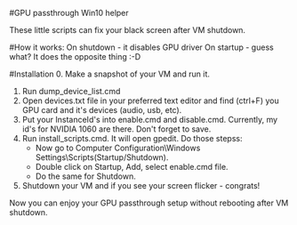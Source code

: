 #GPU passthrough Win10 helper

These little scripts can fix your black screen after VM shutdown.

#How it works:
On shutdown - it disables GPU driver
On startup - guess what? It does the opposite thing :-D

#Installation
0. Make a snapshot of your VM and run it.
1. Run dump_device_list.cmd 
2. Open devices.txt file in your preferred text editor and find (ctrl+F) you GPU card and it's devices (audio, usb, etc).
3. Put your InstanceId's into enable.cmd and disable.cmd. Currently, my id's for NVIDIA 1060 are there. Don't forget to save.
4. Run install_scripts.cmd. It will open gpedit. 
   Do those stepss:
   - Now go to Computer Configuration\Windows Settings\Scripts(Startup/Shutdown).
   - Double click on Startup, Add, select enable.cmd file.
   - Do the same for Shutdown.
5. Shutdown your VM and if you see your screen flicker - congrats! 

Now you can enjoy your GPU passthrough setup without rebooting after VM shutdown.
